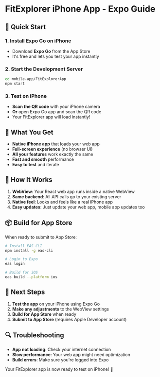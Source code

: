 # FitExplorer iPhone App - Expo Guide

## 🚀 Quick Start

### 1. Install Expo Go on iPhone
- Download **Expo Go** from the App Store
- It's free and lets you test your app instantly

### 2. Start the Development Server
```bash
cd mobile-app/FitExplorerApp
npm start
```

### 3. Test on iPhone
- **Scan the QR code** with your iPhone camera
- **Or** open Expo Go app and scan the QR code
- Your FitExplorer app will load instantly!

## 📱 What You Get

- **Native iPhone app** that loads your web app
- **Full-screen experience** (no browser UI)
- **All your features** work exactly the same
- **Fast and smooth** performance
- **Easy to test** and iterate

## 🔧 How It Works

1. **WebView**: Your React web app runs inside a native WebView
2. **Same backend**: All API calls go to your existing server
3. **Native feel**: Looks and feels like a real iPhone app
4. **Easy updates**: Just update your web app, mobile app updates too

## 📦 Build for App Store

When ready to submit to App Store:

```bash
# Install EAS CLI
npm install -g eas-cli

# Login to Expo
eas login

# Build for iOS
eas build --platform ios
```

## 🎯 Next Steps

1. **Test the app** on your iPhone using Expo Go
2. **Make any adjustments** to the WebView settings
3. **Build for App Store** when ready
4. **Submit to App Store** (requires Apple Developer account)

## 🔍 Troubleshooting

- **App not loading**: Check your internet connection
- **Slow performance**: Your web app might need optimization
- **Build errors**: Make sure you're logged into Expo

Your FitExplorer app is now ready to test on iPhone! 🎉
